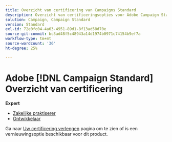 ```yaml
---
title: Overzicht van certificering van Campaigns Standard
description: Overzicht van certificeringsopties voor Adobe Campaign Standard
solution: Campaign, Campaign Standard
version: Standard
exl-id: 72e0fc04-4a63-4951-89d1-8f13ad58d70e
source-git-commit: bc3ad48f5c48943a14d1974b0971c74154b9ef7a
workflow-type: tm+mt
source-wordcount: '36'
ht-degree: 25%

---
```


# Adobe [!DNL Campaign Standard] Overzicht van certificering

**Expert**

* [Zakelijke praktiserer](/help/certifications/acs/acs-e-business.md) <!--AD0-E307-->
* [Ontwikkelaar](/help/certifications/acs/acs-e-developer.md) <!--AD0-E306-->

Ga naar [Uw certificering verlengen](/help/certifications/renew.md) pagina om te zien of is een vernieuwingsoptie beschikbaar voor dit product.
